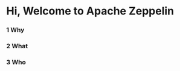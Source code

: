 
Hi, Welcome to Apache Zeppelin
==============================

### 1 Why ###

### 2 What ###

### 3 Who ###

